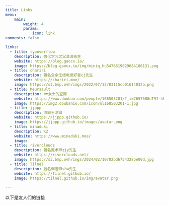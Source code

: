 ```yaml
---
title: Links
menu:
    main: 
        weight: 4
        params:
            icon: link
comments: false

links:
  - title: typoverflow
    description: 强化学习之父潇潇先生
    website: https://blog.gaocx.io/
    image: https://blog.gaocx.io/img/miniq_hu5476619029684186131.png
  - title: chariri
    description: 著名业余无线电爱好者cj先生
    website: https://chariri.moe/
    image: https://s3.bmp.ovh/imgs/2022/07/12/83115cc01614032b.png
  - title: Meursault
    description: 🐟女士的豆瓣
    website: https://www.douban.com/people/168503201/?_i=7657688nT9I-hF
    image: https://img2.doubanio.com/icon/ul168503201-1.jpg
  - title: jjppp
    description: 洁癖王洁癖
    website: https://jjppp.github.io/
    image: https://jjppp.github.io/images/avatar.png
  - title: minaduki
    description: KZ
    website: https://www.minaduki.moe/
    image: 
  - title: riverclouds
    description: 著名魔术师zjy先生
    website: https://riverclouds.net/
    image: https://s3.bmp.ovh/imgs/2024/02/10/02bd6754328be00d.jpg
  - title: Tilnel
    description: 著名调酒师sbw先生
    website: https://tilnel.github.io/
    image: https://tilnel.github.io/img/avatar.png

---
```


以下是友人们的链接

<!-- ```yaml
links:
  - title: GitHub
    description: GitHub is the world's largest software development platform.
    website: https://github.com
    image: https://github.githubassets.com/images/modules/logos_page/GitHub-Mark.png
  - title: TypeScript
    description: TypeScript is a typed superset of JavaScript that compiles to plain JavaScript.
    website: https://www.typescriptlang.org
    image: ts-logo-128.jpg
```

`image` field accepts both local and external images. -->